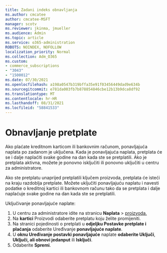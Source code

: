 ```yaml
---
title: Zadani indeks obnavljanja
ms.author: cmcatee
author: cmcatee-MSFT
manager: scotv
ms.reviewer: jkinma, jmueller
ms.audience: Admin
ms.topic: article
ms.service: o365-administration
ROBOTS: NOINDEX, NOFOLLOW
localization_priority: Normal
ms.collection: Adm_O365
ms.custom:
- commerce_subscriptions
- "3043"
- "1500012"
ms.date: 07/30/2021
ms.openlocfilehash: a198a0547b319bffa35e91f03456449dad9e634b
ms.sourcegitcommit: e781da003fb7b878854846cbe12b13b9dca8df92
ms.translationtype: MT
ms.contentlocale: hr-HR
ms.lasthandoff: 08/31/2021
ms.locfileid: "58841533"
---
```

# <a name="renewing-your-subscription"></a>Obnavljanje pretplate

Ako plaćate kreditnom karticom ili bankovnim računom, ponavljajuća naplata po zadanom je uključena. Kada je ponavljajuća naplata, pretplata će se i dalje naplaćiti svake godine na dan kada ste se pretplatili. Ako je pretplata aktivna, možete je ponovno isključiti ili ponovno uključiti u centru za administratore.

Ako ste pretplatu unaprijed pretplatili ključem proizvoda, pretplata će isteći na kraju razdoblja pretplate. Možete uključiti ponavljajuću naplatu i navesti podatke o kreditnoj kartici ili bankovnom računu tako da se pretplata i dalje naplaćuje svake godine na dan kada ste se pretplatili.

Uključivanje ponavljajuće naplate:

1. U centru za administratore idite na stranicu **Naplata**  >  [proizvoda.](https://go.microsoft.com/fwlink/p/?linkid=842054)
2. Na **kartici** Proizvodi odaberite pretplatu koju želite promijeniti.
3. Na stranici pojedinosti o pretplati u **odjeljku Postavke pretplate i plaćanja** odaberite Uređivanje **ponavljajuće naplate**.
4. U **oknu Uređivanje postavki ponavljajuće** naplate **odaberite Uključi**, **Uključi, ali obnovi jedanput** ili **Isključi**.
5. Odaberite **Spremi**. 